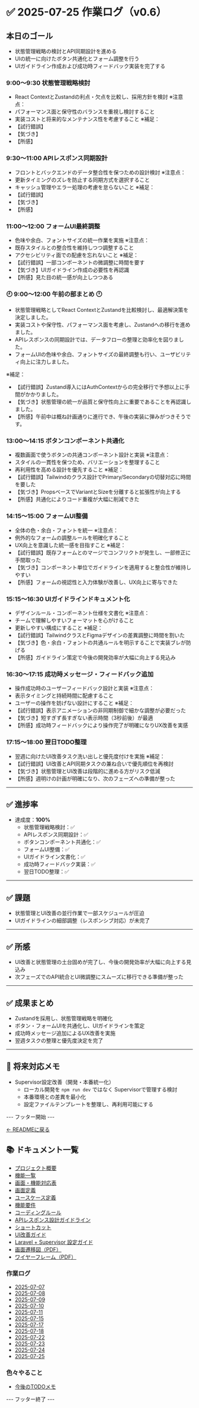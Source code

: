 # ✅ 2025-07-25 作業ログ（v0.6）

## 本日のゴール
- 状態管理戦略の検討とAPI同期設計を進める
- UIの統一に向けたボタン共通化とフォーム調整を行う
- UIガイドライン作成および成功時フィードバック実装を完了する

### 9:00〜9:30 状態管理戦略検討
- React ContextとZustandの利点・欠点を比較し、採用方針を検討
※注意点：
- パフォーマンス面と保守性のバランスを重視し検討すること
- 実装コストと将来的なメンテナンス性を考慮すること
※補足：
- 【試行錯誤】  
- 【気づき】  
- 【所感】  

### 9:30〜11:00 APIレスポンス同期設計
- フロントとバックエンドのデータ整合性を保つための設計検討
※注意点：
- 更新タイミングのズレを防止する同期方式を選択すること
- キャッシュ管理やエラー処理の考慮を怠らないこと
※補足：
- 【試行錯誤】  
- 【気づき】  
- 【所感】  

### 11:00〜12:00 フォームUI最終調整
- 色味や余白、フォントサイズの統一作業を実施
※注意点：
- 既存スタイルとの整合性を維持しつつ調整すること
- アクセシビリティ面での配慮を忘れないこと
※補足：
- 【試行錯誤】一部コンポーネントの微調整に時間を要す
- 【気づき】UIガイドライン作成の必要性を再認識
- 【所感】見た目の統一感が向上しつつある

### 🕘 9:00〜12:00 午前の部まとめ 🕛
- 状態管理戦略としてReact ContextとZustandを比較検討し、最適解決策を決定しました。
- 実装コストや保守性、パフォーマンス面を考慮し、Zustandへの移行を進めました。
- APIレスポンスの同期設計では、データフローの整理と効率化を図りました。
- フォームUIの色味や余白、フォントサイズの最終調整も行い、ユーザビリティ向上に注力しました。

※補足：
- 【試行錯誤】Zustand導入にはAuthContextからの完全移行で予想以上に手間がかかりました。
- 【気づき】状態管理の統一が品質と保守性向上に重要であることを再認識しました。
- 【所感】午前中は概ね計画通りに進行でき、午後の実装に弾みがつきそうです。

### 13:00〜14:15 ボタンコンポーネント共通化
- 複数画面で使うボタンの共通コンポーネント設計と実装
※注意点：
- スタイルの一貫性を保つため、バリエーションを整理すること
- 再利用性を高める設計を優先すること
※補足：
- 【試行錯誤】Tailwindのクラス設計でPrimary/Secondaryの切替対応に時間を要した
- 【気づき】PropsベースでVariantとSizeを分離すると拡張性が向上する
- 【所感】共通化によりコード重複が大幅に削減できた

### 14:15〜15:00 フォームUI整備
- 全体の色・余白・フォントを統一
※注意点：
- 例外的なフォームの調整ルールを明確化すること
- UX向上を意識した統一感を目指すこと
※補足：
- 【試行錯誤】既存フォームとのマージでコンフリクトが発生し、一部修正に手間取った
- 【気づき】コンポーネント単位でガイドラインを適用すると整合性が維持しやすい
- 【所感】フォームの視認性と入力体験が改善し、UX向上に寄与できた

### 15:15〜16:30 UIガイドラインドキュメント化
- デザインルール・コンポーネント仕様を文書化
※注意点：
- チームで理解しやすいフォーマットを心がけること
- 更新しやすい構成にすること
※補足：
- 【試行錯誤】TailwindクラスとFigmaデザインの差異調整に時間を割いた
- 【気づき】色・余白・フォントの共通ルールを明示することで実装ブレが防げる
- 【所感】ガイドライン策定で今後の開発効率が大幅に向上する見込み

### 16:30〜17:15 成功時メッセージ・フィードバック追加
- 操作成功時のユーザーフィードバック設計と実装
※注意点：
- 表示タイミングと持続時間に配慮すること
- ユーザーの操作を妨げない設計にすること
※補足：
- 【試行錯誤】表示アニメーションの非同期制御で細かな調整が必要だった
- 【気づき】短すぎず長すぎない表示時間（3秒前後）が最適
- 【所感】成功時フィードバックにより操作完了が明確になりUX改善を実感

### 17:15〜18:00 翌日TODO整理
- 翌週に向けたUI改善タスク洗い出しと優先度付けを実施
※補足：
- 【試行錯誤】UI改善とAPI同期タスクの兼ね合いで優先順位を再検討
- 【気づき】状態管理とUI改善は段階的に進める方がリスク低減
- 【所感】週明けの計画が明確になり、次のフェーズへの準備が整った

---

## ✅ 進捗率
- 達成度：**100%**
    - 状態管理戦略検討：✅
    - APIレスポンス同期設計：✅
    - ボタンコンポーネント共通化：✅
    - フォームUI整備：✅
    - UIガイドライン文書化：✅
    - 成功時フィードバック実装：✅
    - 翌日TODO整理：✅

---

## ✅ 課題
- 状態管理とUI改善の並行作業で一部スケジュールが圧迫
- UIガイドラインの細部調整（レスポンシブ対応）が未完了

---

## ✅ 所感
- UI改善と状態管理の土台固めが完了し、今後の開発効率が大幅に向上する見込み
- 次フェーズでのAPI統合とUI微調整にスムーズに移行できる準備が整った

---

## ✅ 成果まとめ
- Zustandを採用し、状態管理戦略を明確化
- ボタン・フォームUIを共通化し、UIガイドラインを策定
- 成功時メッセージ追加によるUX改善を実施
- 翌週タスクの整理と優先度決定を完了

---

## 📝 将来対応メモ
- Supervisor設定改善（開発・本番統一化）
    - ローカル開発を `npm run dev` ではなく Supervisorで管理する検討
    - 本番環境との差異を最小化
    - 設定ファイルテンプレートを整理し、再利用可能にする

--- フッター開始 ---

[← READMEに戻る](../../README.md)

## 📚 ドキュメント一覧

- [プロジェクト概要](../project-overview.md)
- [機能一覧](../features.md)
- [画面・機能対応表](../function_screen_map.md)
- [画面定義](../screens.md)
- [ユースケース定義](../usecase_reserve.md)
- [機能要件](../functional_requirements.md)
- [コーディングルール](../coding-rules.md)
- [APIレスポンス設計ガイドライン](../api_response.md)
- [ショートカット](../shortcuts.md)
- [UI改善ガイド](../ui_improvement_guide.md)
- [Laravel + Supervisor 設定ガイド](../supervisor.md)
- [画面遷移図（PDF）](../画面遷移図.pdf)
- [ワイヤーフレーム（PDF）](../ワイヤーフレーム.pdf)

### 作業ログ
- [2025-07-07](../logs/2025-07-07.md)
- [2025-07-08](../logs/2025-07-08.md)
- [2025-07-09](../logs/2025-07-09.md)
- [2025-07-10](../logs/2025-07-10.md)
- [2025-07-11](../logs/2025-07-11.md)
- [2025-07-15](../logs/2025-07-15.md)
- [2025-07-17](../logs/2025-07-17.md)
- [2025-07-18](../logs/2025-07-18.md)
- [2025-07-22](../logs/2025-07-22.md)
- [2025-07-23](../logs/2025-07-23.md)
- [2025-07-24](../logs/2025-07-24.md)
- [2025-07-25](../logs/2025-07-25.md)


### 色々やること
- [今後のTODOメモ](../todo.md)

--- フッター終了 ---
